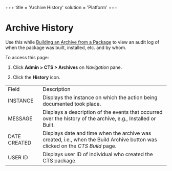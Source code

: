 +++
title = 'Archive History'
solution = 'Platform'
+++

# Archive History

<div class="use">

Use this while [Building an Archive from a
Package](../Use_Cases/Build_an_Archive_from_a_Package.htm) to view an
audit log of when the package was built, installed, etc. and by whom.

</div>

To access this page:

1.  Click **Admin \> CTS \> Archives** on *Navigation* pane.

2.  Click the **History**
icon.

|              |                                                                                                                               |
| ------------ | ----------------------------------------------------------------------------------------------------------------------------- |
| Field        | Description                                                                                                                   |
| INSTANCE     | Displays the instance on which the action being documented took place.                                                        |
| MESSAGE      | Displays a description of the events that occurred over the history of the archive, e.g., Installed or Built.                 |
| DATE CREATED | Displays date and time when the archive was created, i.e., when the Build Archive button was clicked on the *CTS Build* page. |
| USER ID      | Displays user ID of individual who created the CTS package.                                                                   |
